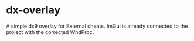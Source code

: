 # dx-overlay
 A simple dx9 overlay for External cheats. ImGui is already connected to the project with the corrected WndProc.
